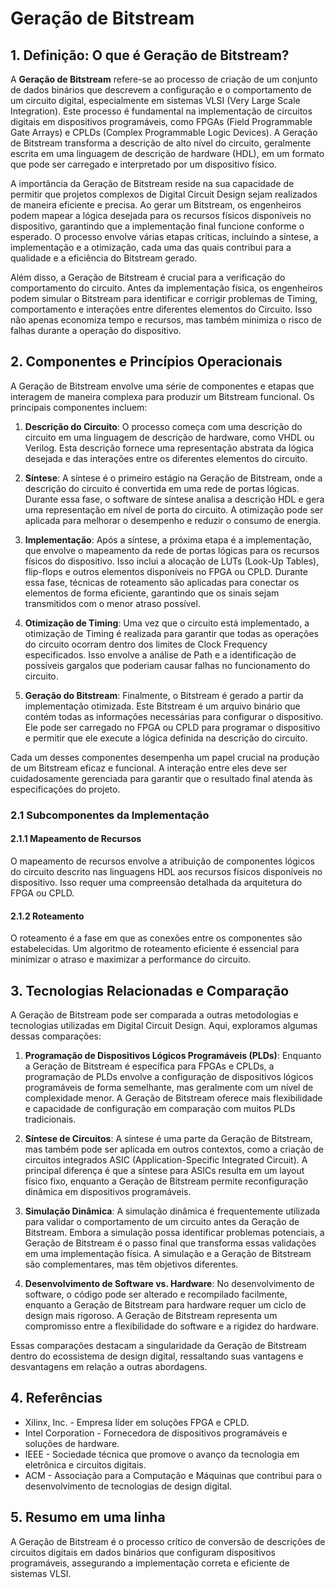 # Geração de Bitstream

## 1. Definição: O que é **Geração de Bitstream**?
A **Geração de Bitstream** refere-se ao processo de criação de um conjunto de dados binários que descrevem a configuração e o comportamento de um circuito digital, especialmente em sistemas VLSI (Very Large Scale Integration). Este processo é fundamental na implementação de circuitos digitais em dispositivos programáveis, como FPGAs (Field Programmable Gate Arrays) e CPLDs (Complex Programmable Logic Devices). A Geração de Bitstream transforma a descrição de alto nível do circuito, geralmente escrita em uma linguagem de descrição de hardware (HDL), em um formato que pode ser carregado e interpretado por um dispositivo físico.

A importância da Geração de Bitstream reside na sua capacidade de permitir que projetos complexos de Digital Circuit Design sejam realizados de maneira eficiente e precisa. Ao gerar um Bitstream, os engenheiros podem mapear a lógica desejada para os recursos físicos disponíveis no dispositivo, garantindo que a implementação final funcione conforme o esperado. O processo envolve várias etapas críticas, incluindo a síntese, a implementação e a otimização, cada uma das quais contribui para a qualidade e a eficiência do Bitstream gerado.

Além disso, a Geração de Bitstream é crucial para a verificação do comportamento do circuito. Antes da implementação física, os engenheiros podem simular o Bitstream para identificar e corrigir problemas de Timing, comportamento e interações entre diferentes elementos do Circuito. Isso não apenas economiza tempo e recursos, mas também minimiza o risco de falhas durante a operação do dispositivo.

## 2. Componentes e Princípios Operacionais
A Geração de Bitstream envolve uma série de componentes e etapas que interagem de maneira complexa para produzir um Bitstream funcional. Os principais componentes incluem:

1. **Descrição do Circuito**: O processo começa com uma descrição do circuito em uma linguagem de descrição de hardware, como VHDL ou Verilog. Esta descrição fornece uma representação abstrata da lógica desejada e das interações entre os diferentes elementos do circuito.

2. **Síntese**: A síntese é o primeiro estágio na Geração de Bitstream, onde a descrição do circuito é convertida em uma rede de portas lógicas. Durante essa fase, o software de síntese analisa a descrição HDL e gera uma representação em nível de porta do circuito. A otimização pode ser aplicada para melhorar o desempenho e reduzir o consumo de energia.

3. **Implementação**: Após a síntese, a próxima etapa é a implementação, que envolve o mapeamento da rede de portas lógicas para os recursos físicos do dispositivo. Isso inclui a alocação de LUTs (Look-Up Tables), flip-flops e outros elementos disponíveis no FPGA ou CPLD. Durante essa fase, técnicas de roteamento são aplicadas para conectar os elementos de forma eficiente, garantindo que os sinais sejam transmitidos com o menor atraso possível.

4. **Otimização de Timing**: Uma vez que o circuito está implementado, a otimização de Timing é realizada para garantir que todas as operações do circuito ocorram dentro dos limites de Clock Frequency especificados. Isso envolve a análise de Path e a identificação de possíveis gargalos que poderiam causar falhas no funcionamento do circuito.

5. **Geração do Bitstream**: Finalmente, o Bitstream é gerado a partir da implementação otimizada. Este Bitstream é um arquivo binário que contém todas as informações necessárias para configurar o dispositivo. Ele pode ser carregado no FPGA ou CPLD para programar o dispositivo e permitir que ele execute a lógica definida na descrição do circuito.

Cada um desses componentes desempenha um papel crucial na produção de um Bitstream eficaz e funcional. A interação entre eles deve ser cuidadosamente gerenciada para garantir que o resultado final atenda às especificações do projeto.

### 2.1 Subcomponentes da Implementação
#### 2.1.1 Mapeamento de Recursos
O mapeamento de recursos envolve a atribuição de componentes lógicos do circuito descrito nas linguagens HDL aos recursos físicos disponíveis no dispositivo. Isso requer uma compreensão detalhada da arquitetura do FPGA ou CPLD.

#### 2.1.2 Roteamento
O roteamento é a fase em que as conexões entre os componentes são estabelecidas. Um algoritmo de roteamento eficiente é essencial para minimizar o atraso e maximizar a performance do circuito.

## 3. Tecnologias Relacionadas e Comparação
A Geração de Bitstream pode ser comparada a outras metodologias e tecnologias utilizadas em Digital Circuit Design. Aqui, exploramos algumas dessas comparações:

1. **Programação de Dispositivos Lógicos Programáveis (PLDs)**: Enquanto a Geração de Bitstream é específica para FPGAs e CPLDs, a programação de PLDs envolve a configuração de dispositivos lógicos programáveis de forma semelhante, mas geralmente com um nível de complexidade menor. A Geração de Bitstream oferece mais flexibilidade e capacidade de configuração em comparação com muitos PLDs tradicionais.

2. **Síntese de Circuitos**: A síntese é uma parte da Geração de Bitstream, mas também pode ser aplicada em outros contextos, como a criação de circuitos integrados ASIC (Application-Specific Integrated Circuit). A principal diferença é que a síntese para ASICs resulta em um layout físico fixo, enquanto a Geração de Bitstream permite reconfiguração dinâmica em dispositivos programáveis.

3. **Simulação Dinâmica**: A simulação dinâmica é frequentemente utilizada para validar o comportamento de um circuito antes da Geração de Bitstream. Embora a simulação possa identificar problemas potenciais, a Geração de Bitstream é o passo final que transforma essas validações em uma implementação física. A simulação e a Geração de Bitstream são complementares, mas têm objetivos diferentes.

4. **Desenvolvimento de Software vs. Hardware**: No desenvolvimento de software, o código pode ser alterado e recompilado facilmente, enquanto a Geração de Bitstream para hardware requer um ciclo de design mais rigoroso. A Geração de Bitstream representa um compromisso entre a flexibilidade do software e a rigidez do hardware.

Essas comparações destacam a singularidade da Geração de Bitstream dentro do ecossistema de design digital, ressaltando suas vantagens e desvantagens em relação a outras abordagens.

## 4. Referências
- Xilinx, Inc. - Empresa líder em soluções FPGA e CPLD.
- Intel Corporation - Fornecedora de dispositivos programáveis e soluções de hardware.
- IEEE - Sociedade técnica que promove o avanço da tecnologia em eletrônica e circuitos digitais.
- ACM - Associação para a Computação e Máquinas que contribui para o desenvolvimento de tecnologias de design digital.

## 5. Resumo em uma linha
A Geração de Bitstream é o processo crítico de conversão de descrições de circuitos digitais em dados binários que configuram dispositivos programáveis, assegurando a implementação correta e eficiente de sistemas VLSI.